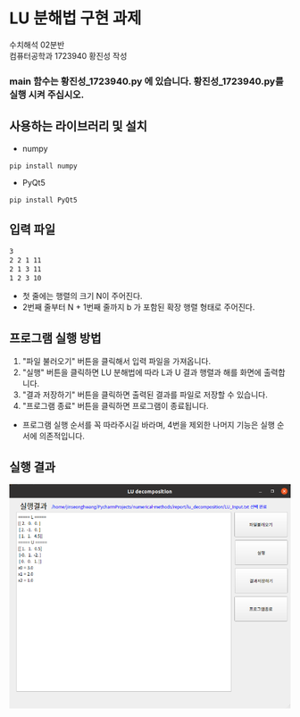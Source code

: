 # LU 분해법 구현 과제

수치해석 02분반<br>
컴퓨터공학과 1723940 황진성 작성<br>

### main 함수는 황진성_1723940.py 에 있습니다. 황진성_1723940.py를 실행 시켜 주십시오.

## 사용하는 라이브러리 및 설치

- numpy
```text
pip install numpy
```

- PyQt5
```text
pip install PyQt5
```

## 입력 파일

```text
3
2 2 1 11
2 1 3 11
1 2 3 10
```
- 첫 줄에는 행렬의 크기 N이 주어진다.
- 2번째 줄부터 N + 1번째 줄까지 b 가 포함된 확장 행렬 형태로 주어진다.

## 프로그램 실행 방법

1. "파일 불러오기" 버튼을 클릭해서 입력 파일을 가져옵니다.
2. "실행" 버튼을 클릭하면 LU 분해법에 따라 L과 U 결과 행렬과 해를 화면에 출력합니다.
3. "결과 저장하기" 버튼을 클릭하면 출력된 결과를 파일로 저장할 수 있습니다.
4. "프로그램 종료" 버튼을 클릭하면 프로그램이 종료됩니다.

- 프로그램 실행 순서를 꼭 따라주시길 바라며, 4번을 제외한 나머지 기능은 실행 순서에 의존적입니다.

## 실행 결과

![lu실행결과-첨부](./lu_decomposition-실행결과.png)